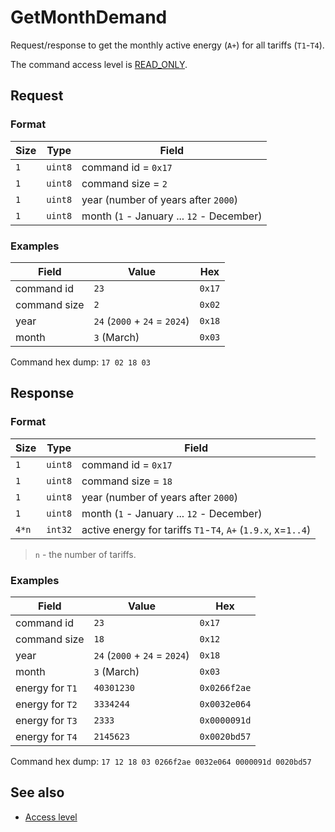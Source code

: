 # GetMonthDemand

Request/response to get the monthly active energy (`A+`) for all tariffs (`T1`-`T4`).

The command access level is [READ_ONLY](../basics.md#command-access-level).


## Request

### Format

| Size | Type    | Field                                     |
| ---- | ------- | ----------------------------------------- |
| `1`  | `uint8` | command id = `0x17`                       |
| `1`  | `uint8` | command size = `2`                        |
| `1`  | `uint8` | year (number of years after `2000`)       |
| `1`  | `uint8` | month (`1` - January ... `12` - December) |

### Examples

| Field        | Value                         | Hex    |
| ------------ | ----------------------------- | ------ |
| command id   | `23`                          | `0x17` |
| command size | `2`                           | `0x02` |
| year         | `24` (`2000` + `24` = `2024`) | `0x18` |
| month        | `3` (March)                   | `0x03` |

Command hex dump: `17 02 18 03`


## Response

### Format

| Size  | Type    | Field                                                         |
| ----- | ------- | ------------------------------------------------------------- |
| `1`   | `uint8` | command id = `0x17`                                           |
| `1`   | `uint8` | command size = `18`                                           |
| `1`   | `uint8` | year (number of years after `2000`)                           |
| `1`   | `uint8` | month (`1` - January ... `12` - December)                     |
| `4*n` | `int32` | active energy for tariffs `T1`-`T4`, `A+` (`1.9.x`, x=`1..4`) |

> `n` - the number of tariffs.

### Examples

| Field           | Value                         | Hex          |
| --------------- | ----------------------------- | ------------ |
| command id      | `23`                          | `0x17`       |
| command size    | `18`                          | `0x12`       |
| year            | `24` (`2000` + `24` = `2024`) | `0x18`       |
| month           | `3` (March)                   | `0x03`       |
| energy for `T1` | `40301230`                    | `0x0266f2ae` |
| energy for `T2` | `3334244`                     | `0x0032e064` |
| energy for `T3` | `2333`                        | `0x0000091d` |
| energy for `T4` | `2145623`                     | `0x0020bd57` |

Command hex dump: `17 12 18 03 0266f2ae 0032e064 0000091d 0020bd57`


## See also

* [Access level](../basics.md#command-access-level)
